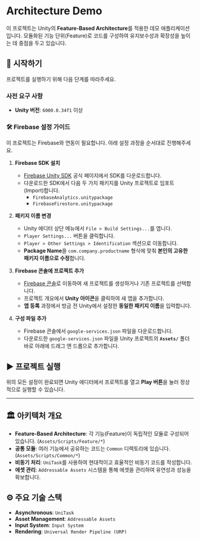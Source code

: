 # Architecture Demo

이 프로젝트는 Unity의 **Feature-Based Architecture**를 적용한 데모 애플리케이션입니다. 모듈화된 기능 단위(Feature)로 코드를 구성하여 유지보수성과 확장성을 높이는 데 중점을 두고 있습니다.

## 🚀 시작하기

프로젝트를 실행하기 위해 다음 단계를 따라주세요.

### 사전 요구 사항

- **Unity 버전**: `6000.0.34f1` 이상

### 🛠️ Firebase 설정 가이드

이 프로젝트는 Firebase와 연동이 필요합니다. 아래 설정 과정을 순서대로 진행해주세요.

1.  **Firebase SDK 설치**
    - [Firebase Unity SDK](https://firebase.google.com/docs/unity/setup) 공식 페이지에서 SDK를 다운로드합니다.
    - 다운로드한 SDK에서 다음 두 가지 패키지를 Unity 프로젝트로 임포트(Import)합니다.
        - `FirebaseAnalytics.unitypackage`
        - `FirebaseFirestore.unitypackage`

2.  **패키지 이름 변경**
    - Unity 에디터 상단 메뉴에서 `File > Build Settings...`를 엽니다.
    - `Player Settings...` 버튼을 클릭합니다.
    - `Player > Other Settings > Identification` 섹션으로 이동합니다.
    - **Package Name**을 `com.company.productname` 형식에 맞춰 **본인의 고유한 패키지 이름으로 수정**합니다.

3.  **Firebase 콘솔에 프로젝트 추가**
    - [Firebase 콘솔](https://console.firebase.google.com/)로 이동하여 새 프로젝트를 생성하거나 기존 프로젝트를 선택합니다.
    - 프로젝트 개요에서 **Unity 아이콘**을 클릭하여 새 앱을 추가합니다.
    - **앱 등록** 과정에서 방금 전 Unity에서 설정한 **동일한 패키지 이름**을 입력합니다.

4.  **구성 파일 추가**
    - Firebase 콘솔에서 `google-services.json` 파일을 다운로드합니다.
    - 다운로드한 `google-services.json` 파일을 Unity 프로젝트의 **`Assets/`** 폴더 바로 아래에 드래그 앤 드롭으로 추가합니다.

## ▶️ 프로젝트 실행

위의 모든 설정이 완료되면 Unity 에디터에서 프로젝트를 열고 **Play 버튼**을 눌러 정상적으로 실행할 수 있습니다.

---

## 🏛️ 아키텍처 개요

- **Feature-Based Architecture**: 각 기능(Feature)이 독립적인 모듈로 구성되어 있습니다. (`Assets/Scripts/Feature/*`)
- **공통 모듈**: 여러 기능에서 공유하는 코드는 `Common` 디렉토리에 있습니다. (`Assets/Scripts/Common/*`)
- **비동기 처리**: `UniTask`를 사용하여 현대적이고 효율적인 비동기 코드를 작성합니다.
- **에셋 관리**: `Addressable Assets` 시스템을 통해 에셋을 관리하여 유연성과 성능을 확보합니다.

## ⚙️ 주요 기술 스택

- **Asynchronous**: `UniTask`
- **Asset Management**: `Addressable Assets`
- **Input System**: `Input System`
- **Rendering**: `Universal Render Pipeline (URP)`
